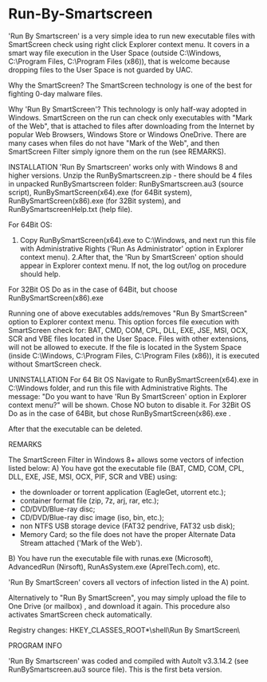 # Run-By-Smartscreen

'Run By Smartscreen' is a very simple idea to run new executable files with SmartScreen check using right click Explorer context menu. It covers in a smart way file execution in the User Space (outside C:\Windows, C:\Program Files, C:\Program Files (x86)), that is welcome because dropping files to the User Space is not guarded by UAC. 

Why the SmartScreen?
The SmartScreen technology is one of the best for fighting 0-day malware files.

Why 'Run By SmartScreen'?
This technology is only half-way adopted in Windows. SmartScreen on the run can check only executables with "Mark of the Web", that is attached to files after downloading from the Internet by popular Web Browsers, Windows Store or Windows OneDrive. There are many cases when files do not have "Mark of the Web", and then SmartScreen Filter simply ignore them on the run (see REMARKS).


INSTALLATION
'Run By Smartscreen' works only with Windows 8 and higher versions.
Unzip the RunBySmartscreen.zip - there should be 4 files in unpacked RunBySmartscreen folder: RunBySmartscreen.au3 (source script), RunBySmartScreen(x64).exe (for 64Bit system), RunBySmartScreen(x86).exe (for 32Bit system), and RunBySmartscreenHelp.txt (help file).

For 64Bit OS:
1. Copy RunBySmartScreen(x64).exe to C:\Windows, and next run this file with Administrative Rights ('Run As Administrator' option in Explorer context menu).
2.After that, the 'Run by SmartScreen' option should appear in Explorer context menu. If not, the log out/log on procedure should help.

For 32Bit OS
Do as in the case of 64Bit, but choose RunBySmartScreen(x86).exe

Running one of above executables adds/removes "Run By SmartScreen" option to Explorer context menu. This option forces file execution with SmartScreen check for: BAT, CMD, COM, CPL, DLL, EXE, JSE, MSI, OCX, SCR and VBE files located in the User Space. Files with other extensions, will not be allowed to execute. If the file is located in the System Space (inside C:\Windows, C:\Program Files, C:\Program Files (x86)), it is executed without SmartScreen check.

UNINSTALLATION
For 64 Bit OS
Navigate to RunBySmartScreen(x64).exe in C:\Windows folder, and run this file with Administrative Rights. The message:
"Do you want to have 'Run By SmartScreen' option in Explorer context menu?" will be shown.
Chose NO buton to disable it.
For 32Bit OS
Do as in the case of 64Bit, but chose RunBySmartScreen(x86).exe .

After that the executable can be deleted.


REMARKS

The SmartScreen Filter in Windows 8+ allows some vectors of infection listed below:
A) You have got the executable file (BAT, CMD, COM, CPL, DLL, EXE, JSE, MSI, OCX, PIF, SCR and VBE) using:
* the downloader or torrent application (EagleGet, utorrent etc.);
* container format file (zip, 7z, arj, rar, etc.);
* CD/DVD/Blue-ray disc;
* CD/DVD/Blue-ray disc image (iso, bin, etc.);
* non NTFS USB storage device (FAT32 pendrive, FAT32 usb disk);
* Memory Card;
so the file does not have the proper Alternate Data Stream attached ('Mark of the Web').

B) You have run the executable file with runas.exe (Microsoft), AdvancedRun (Nirsoft), RunAsSystem.exe (AprelTech.com), etc.

'Run By SmartScreen' covers all vectors of infection listed in the A) point.

Alternatively to "Run By SmartScreen", you may simply upload the file to One Drive (or mailbox) , and download it again. This procedure also activates SmartScreen check automatically.

Registry changes:
HKEY_CLASSES_ROOT\*\shell\Run By SmartScreen\


PROGRAM INFO

'Run By Smartscreen' was coded and compiled with AutoIt v3.3.14.2 (see RunBySmartscreen.au3 source file).
This is the first beta version.
